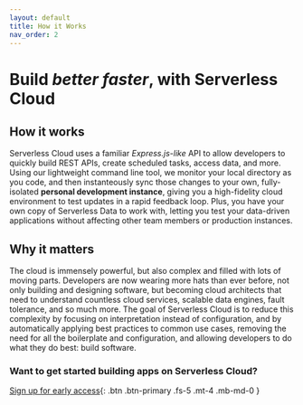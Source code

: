```yaml
---
layout: default
title: How it Works
nav_order: 2
---
```


# Build *better faster*, with Serverless Cloud

## How it works
Serverless Cloud uses a familiar *Express.js-like* API to allow developers to quickly build REST APIs, create scheduled tasks, access data, and more. Using our lightweight command line tool, we monitor your local directory as you code, and then instanteously sync those changes to your own, fully-isolated **personal development instance**, giving you a high-fidelity cloud environment to test updates in a rapid feedback loop. Plus, you have your own copy of Serverless Data to work with, letting you test your data-driven applications without affecting other team members or production instances.

## Why it matters

The cloud is immensely powerful, but also complex and filled with lots of moving parts. Developers are now wearing more hats than ever before, not only building and designing software, but becoming cloud architects that need to understand countless cloud services, scalable data engines, fault tolerance, and so much more. The goal of Serverless Cloud is to reduce this complexity by focusing on interpretation instead of configuration, and by automatically applying best practices to common use cases, removing the need for all the boilerplate and configuration, and allowing developers to do what they do best: build software.

### Want to get started building apps on Serverless Cloud?

[Sign up for early access](https://www.serverless.com/cloud){: .btn .btn-primary .fs-5 .mt-4 .mb-md-0 }